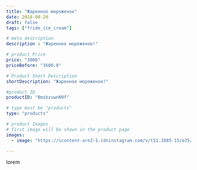 ```yaml
---
title: "Жаренное мороженое"
date: 2018-08-20
draft: false
tags: ["fride_ice_cream"]

# meta description
description : "Жаренное мороженое!"

# product Price
price: "3000"
priceBefore: "3600.0"

# Product Short Description
shortDescription: "Жаренное мороженое!"

#product ID
productID: "BmsbzuwnN9f"

# type must be "products"
type: "products"

# product Images
# first image will be shown in the product page
images:
  - image: "https://scontent-arn2-1.cdninstagram.com/v/t51.2885-15/e35/38244524_265942450893345_2224680200472363008_n.jpg?se=7&tp=1&_nc_ht=scontent-arn2-1.cdninstagram.com&_nc_cat=109&_nc_ohc=6KLWDfyVn8UAX-s5l2c&ccb=7-4&oh=8d4edb77dc71c8bde219d43b0f9b17b2&oe=6084206E&ig_cache_key=MTg0OTk3NTg0OTA5OTI1NTY0Nw%3D%3D.2-ccb7-4"

---
```

lorem
